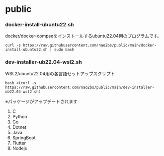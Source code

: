 # public

### docker-install-ubuntu22.sh

docker/docker-compseをインストールするubuntu22.04用のプログラムです。
```
curl -s https://raw.githubusercontent.com/nao2bs/public/main/docker-install-ubuntu22.sh | sudo bash
```

### dev-installer-ub22.04-wsl2.sh

WSL2/ubuntu22.04用の各言語セットアップスクリプト
```
bash <(curl -s https://raw.githubusercontent.com/nao2bs/public/main/dev-installer-ub22.04-wsl2.sh)
```
※パッケージがアップデートされます
1. C
2. Python
3. Go
4. Dotnet
5. Java
6. SpringBoot
7. Flutter
8. Nodejs
